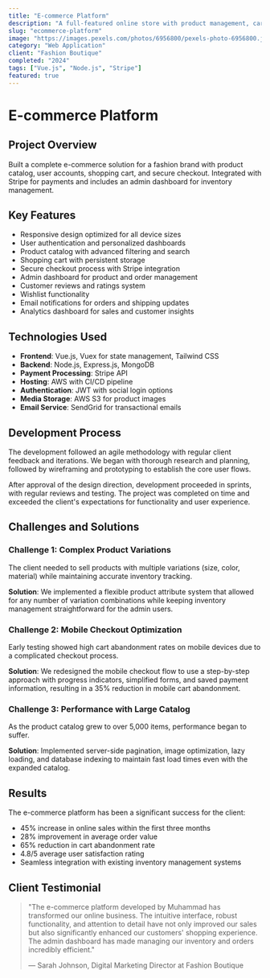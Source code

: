 ```yaml
---
title: "E-commerce Platform"
description: "A full-featured online store with product management, cart, and payment processing."
slug: "ecommerce-platform"
image: "https://images.pexels.com/photos/6956800/pexels-photo-6956800.jpeg"
category: "Web Application"
client: "Fashion Boutique"
completed: "2024"
tags: ["Vue.js", "Node.js", "Stripe"]
featured: true
---
```


# E-commerce Platform

## Project Overview

Built a complete e-commerce solution for a fashion brand with product catalog, user accounts, shopping cart, and secure checkout. Integrated with Stripe for payments and includes an admin dashboard for inventory management.

## Key Features

- Responsive design optimized for all device sizes
- User authentication and personalized dashboards
- Product catalog with advanced filtering and search
- Shopping cart with persistent storage
- Secure checkout process with Stripe integration
- Admin dashboard for product and order management
- Customer reviews and ratings system
- Wishlist functionality
- Email notifications for orders and shipping updates
- Analytics dashboard for sales and customer insights

## Technologies Used

- **Frontend**: Vue.js, Vuex for state management, Tailwind CSS
- **Backend**: Node.js, Express.js, MongoDB
- **Payment Processing**: Stripe API
- **Hosting**: AWS with CI/CD pipeline
- **Authentication**: JWT with social login options
- **Media Storage**: AWS S3 for product images
- **Email Service**: SendGrid for transactional emails

## Development Process

The development followed an agile methodology with regular client feedback and iterations. We began with thorough research and planning, followed by wireframing and prototyping to establish the core user flows.

After approval of the design direction, development proceeded in sprints, with regular reviews and testing. The project was completed on time and exceeded the client's expectations for functionality and user experience.

## Challenges and Solutions

### Challenge 1: Complex Product Variations

The client needed to sell products with multiple variations (size, color, material) while maintaining accurate inventory tracking.

**Solution**: We implemented a flexible product attribute system that allowed for any number of variation combinations while keeping inventory management straightforward for the admin users.

### Challenge 2: Mobile Checkout Optimization

Early testing showed high cart abandonment rates on mobile devices due to a complicated checkout process.

**Solution**: We redesigned the mobile checkout flow to use a step-by-step approach with progress indicators, simplified forms, and saved payment information, resulting in a 35% reduction in mobile cart abandonment.

### Challenge 3: Performance with Large Catalog

As the product catalog grew to over 5,000 items, performance began to suffer.

**Solution**: Implemented server-side pagination, image optimization, lazy loading, and database indexing to maintain fast load times even with the expanded catalog.

## Results

The e-commerce platform has been a significant success for the client:

- 45% increase in online sales within the first three months
- 28% improvement in average order value
- 65% reduction in cart abandonment rate
- 4.8/5 average user satisfaction rating
- Seamless integration with existing inventory management systems

## Client Testimonial

> "The e-commerce platform developed by Muhammad has transformed our online business. The intuitive interface, robust functionality, and attention to detail have not only improved our sales but also significantly enhanced our customers' shopping experience. The admin dashboard has made managing our inventory and orders incredibly efficient."
> 
> — Sarah Johnson, Digital Marketing Director at Fashion Boutique
